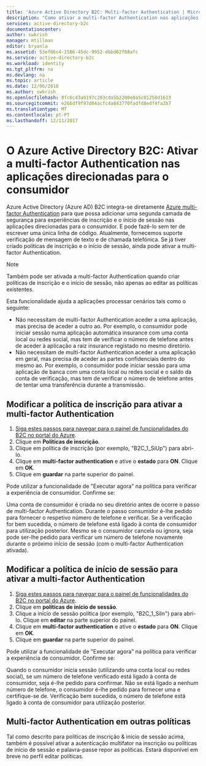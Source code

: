 ```yaml
---
title: 'Azure Active Directory B2C: Multi-factor Authentication | Microsoft Docs'
description: "Como ativar a multi-factor Authentication nas aplicações direcionadas para o consumidor protegidas pelo Azure Active Directory B2C"
services: active-directory-b2c
documentationcenter: 
author: swkrish
manager: mtillman
editor: bryanla
ms.assetid: 53ef86c4-1586-45dc-9952-dbbd62f68afc
ms.service: active-directory-b2c
ms.workload: identity
ms.tgt_pltfrm: na
ms.devlang: na
ms.topic: article
ms.date: 12/06/2016
ms.author: swkrish
ms.openlocfilehash: 8fc6c43a0197c203cda5b2200e0a5c01258d1613
ms.sourcegitcommit: e266df9f97d04acfc4a843770fadfd8edf4fa2b7
ms.translationtype: MT
ms.contentlocale: pt-PT
ms.lasthandoff: 12/11/2017
---
```

# <a name="azure-active-directory-b2c-enable-multi-factor-authentication-in-your-consumer-facing-applications"></a>O Azure Active Directory B2C: Ativar a multi-factor Authentication nas aplicações direcionadas para o consumidor
Azure Active Directory (Azure AD) B2C integra-se diretamente [Azure multi-factor Authentication](../multi-factor-authentication/multi-factor-authentication.md) para que possa adicionar uma segunda camada de segurança para experiências de inscrição e o início de sessão nas aplicações direcionadas para o consumidor. E pode fazê-lo sem ter de escrever uma única linha de código. Atualmente, fornecemos suporte verificação de mensagem de texto e de chamada telefónica. Se já tiver criado políticas de inscrição e o início de sessão, ainda pode ativar a multi-factor Authentication.

> [!NOTE]
> Também pode ser ativada a multi-factor Authentication quando criar políticas de inscrição e o início de sessão, não apenas ao editar as políticas existentes.
> 
> 

Esta funcionalidade ajuda a aplicações processar cenários tais como o seguinte:

* Não necessitam de multi-factor Authentication aceder a uma aplicação, mas precisa de aceder a outro ao. Por exemplo, o consumidor pode iniciar sessão numa aplicação automática insurance com uma conta local ou redes social, mas tem de verificar o número de telefone antes de aceder à aplicação a raiz insurance registado no mesmo diretório.
* Não necessitam de multi-factor Authentication aceder a uma aplicação em geral, mas precisa de aceder as partes confidenciais dentro do mesmo ao. Por exemplo, o consumidor pode iniciar sessão para uma aplicação de banca com uma conta local ou redes social e o saldo da conta de verificação, mas tem de verificar o número de telefone antes de tentar uma transferência durante a transmissão.

## <a name="modify-your-sign-up-policy-to-enable-multi-factor-authentication"></a>Modificar a política de inscrição para ativar a multi-factor Authentication
1. [Siga estes passos para navegar para o painel de funcionalidades do B2C no portal do Azure](active-directory-b2c-app-registration.md#navigate-to-b2c-settings).
2. Clique em **Políticas de inscrição**.
3. Clique em política de inscrição (por exemplo, "B2C_1_SiUp") para abri-lo.
4. Clique em **multi-factor authentication** e ative o **estado** para **ON**. Clique em **OK**.
5. Clique em **guardar** na parte superior do painel.

Pode utilizar a funcionalidade de "Executar agora" na política para verificar a experiência de consumidor. Confirme se:

Uma conta de consumidor é criada no seu diretório antes de ocorre o passo de multi-factor Authentication. Durante o passo consumidor é-lhe pedido para fornecer o respetivo número de telefone e verificar. Se a verificação for bem sucedida, o número de telefone está ligado à conta de consumidor para utilização posterior. Mesmo se o consumidor cancela ou ignora, seja pode ser-lhe pedido para verificar um número de telefone novamente durante o próximo início de sessão (com o multi-factor Authentication ativada).

## <a name="modify-your-sign-in-policy-to-enable-multi-factor-authentication"></a>Modificar a política de início de sessão para ativar a multi-factor Authentication
1. [Siga estes passos para navegar para o painel de funcionalidades do B2C no portal do Azure](active-directory-b2c-app-registration.md#navigate-to-b2c-settings).
2. Clique em **políticas de início de sessão**.
3. Clique a início de sessão política (por exemplo, "B2C_1_SiIn") para abri-lo. Clique em **editar** na parte superior do painel.
4. Clique em **multi-factor authentication** e ative o **estado** para **ON**. Clique em **OK**.
5. Clique em **guardar** na parte superior do painel.

Pode utilizar a funcionalidade de "Executar agora" na política para verificar a experiência de consumidor. Confirme se:

Quando o consumidor inicia sessão (utilizando uma conta local ou redes social), se um número de telefone verificado está ligado à conta de consumidor, seja é-lhe pedido para confirmar. Não se está ligado a nenhum número de telefone, o consumidor é-lhe pedido para fornecer uma e certifique-se de. Verificação bem sucedida, o número de telefone está ligado à conta de consumidor para utilização posterior.

## <a name="multi-factor-authentication-on-other-policies"></a>Multi-factor Authentication em outras políticas
Tal como descrito para políticas de inscrição & início de sessão acima, também é possível ativar a autenticação multifator na inscrição ou políticas de início de sessão e palavra-passe repor as políticas. Estará disponível em breve no perfil editar políticas.

